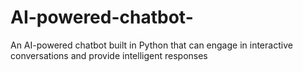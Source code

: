# AI-powered-chatbot-
An AI-powered chatbot built in Python that can engage in interactive conversations and provide intelligent responses
